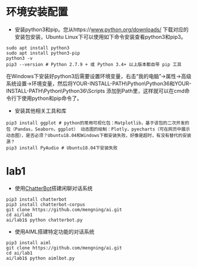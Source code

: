 # 环境安装配置

* 安装python3和pip。您从https://www.python.org/downloads/ 下载对应的安装包安装，Ubuntu Linux下可以使用如下命令安装查看python3和pip3。
```
sudo apt install python3
sudo apt install python3-pip
python3 -v 
pip3 --version # Python 2.7.9 + 或 Python 3.4+ 以上版本都自带 pip 工具
```

在Windows下安装好python3后需要设置环境变量，右击“我的电脑”->属性->高级系统设置->环境变量，然后将YOUR-INSTALL-PATH\Python\Python36和YOUR-INSTALL-PATH\Python\Python36\Scripts 添加到Path里，这样就可以在cmd命令行下使用python和pip命令了。

* 安装其他相关工具和库
```
pip3 install ggplot # python的常用可视化包：Matplotlib，基于该包的二次开发的包（Pandas，Seaborn，ggplot） 动态图的绘制：Plotly，pyecharts（可在网页中展示动态图），是否必须？Ubuntu18.04和Windows下都安装失败，好像是超时，有没有替代的安装源？
pip3 install PyAudio # Ubuntu18.04下安装失败
```

# lab1

* 使用[ChatterBot](https://github.com/gunthercox/ChatterBot)搭建闲聊对话系统
```
pip3 install chatterbot
pip3 install chatterbot-corpus
git clone https://github.com/mengning/ai.git
cd ai/lab1
ai/lab1$ python chatterbot.py
```
* 使用AIML搭建特定功能的对话系统
```
pip3 install aiml
git clone https://github.com/mengning/ai.git
cd ai/lab1
ai/lab1$ python aimlbot.py
```
